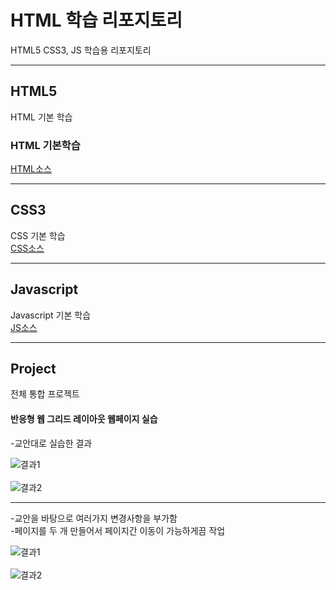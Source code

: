 # HTML 학습 리포지토리
HTML5 CSS3, JS 학습용 리포지토리

-------------------------

## HTML5
HTML 기본 학습

### HTML 기본학습
[HTML소스](https://github.com/ghd0276/StudyHtml/tree/main/01_HTML)

-------------------

## CSS3
CSS 기본 학습<br>
[CSS소스](https://github.com/ghd0276/StudyHtml/tree/main/02_CSS)

-----------------

## Javascript
Javascript 기본 학습<br>
[JS소스](https://github.com/ghd0276/StudyHtml/tree/main/03_Javascript)

----------------

## Project
전체 통합 프로젝트

#### 반응형 웹 그리드 레이아웃 웹페이지 실습
-교안대로 실습한 결과

![결과1](https://github.com/ghd0276/StudyHtml/blob/main/ref_images/result01.png "전체 레이아웃")
<br>
<br>
![결과2](https://github.com/ghd0276/StudyHtml/blob/main/ref_images/result02.png "팝업 ")

--------------------
-교안을 바탕으로 여러가지 변경사항을 부가함
<br>
-페이지를 두 개 만들어서 페이지간 이동이 가능하게끔 작업

![결과1](https://github.com/ghd0276/StudyHtml/blob/main/ref_images/result03.png "애플폰 페이지")
<br>
<br>
![결과2](https://github.com/ghd0276/StudyHtml/blob/main/ref_images/result04.png "삼성폰 페이지")

